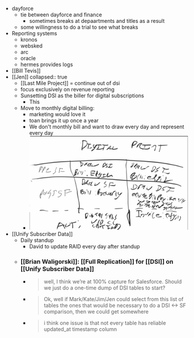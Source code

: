- dayforce
	- tie between dayforce and finance
		- sometimes breaks at depaartments and titles as a result
	- some willingness to do a trial to see what breaks
- Reporting systems
	- kronos
	- websked
	- arc
	- oracle
	- hermes provides logs
- [[Bill Tevis]]
- [[Jen]]
  collapsed:: true
	- [[Last Mile Project]] = continue out of dsi
	- focus exclusively on revenue reporting
	- Sunsetting DSI as the biller for digital subscriptions
		- This
	- Move to monthly digital billing:
		- marketing would love it
		- toan brings it up once a year
		- We don't monthly bill and want to draw every day and represent every day
		- ![image.png](../assets/image_1651174262065_0.png)
- [[Unify Subscriber Data]]
	- Daily standup
		- David to update RAID every day after standup
	- ### [[Brian Waligorski]]: [[Full Replication]] for [[DSI]] on [[Unify Subscriber Data]]
		- >well, I think we’re at 100% capture for Salesforce. Should we just do a one-time dump of DSI tables to start?
		- > Ok, well if Mark/Kate/Jim/Jen could select from this list of tables the ones that would be necessary to do a DSI <-> SF comparison, then we could get somewhere
		- > i think one issue is that not every table has reliable updated_at timestamp column